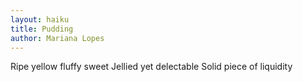 ```yaml
---
layout: haiku
title: Pudding
author: Mariana Lopes 
---
```


Ripe yellow fluffy sweet
Jellied yet delectable
Solid piece of liquidity
